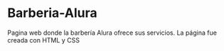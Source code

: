 # Barberia-Alura
Pagina web donde la barbería Alura ofrece sus servicios. La página fue creada con HTML y CSS
